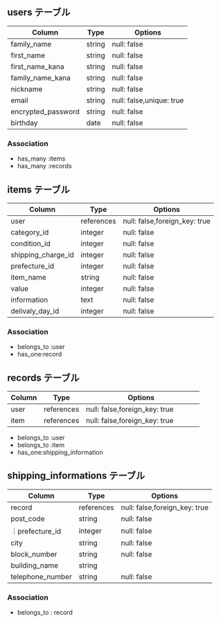 ## users テーブル

| Column             | Type   | Options     |
| ------------------ | ------ | ----------- |
| family_name        | string | null: false|
| first_name         | string | null: false|
| first_name_kana   | string | null: false|
| family_name_kana | string | null: false|
| nickname           | string | null: false |
| email              | string |null: false,unique: true|
| encrypted_password | string | null: false |
| birthday           | date   | null: false |

### Association

- has_many :items
- has_many :records


## items テーブル

| Column | Type   | Options     |
| ------ | ------ | ----------- |
| user | references | null: false,foreign_key: true |
| category_id |integer|null: false|
| condition_id | integer |null: false|
| shipping_charge_id | integer | null: false |　
| prefecture_id | integer | null: false |都道府県
| item_name | string | null: false |
| value | integer | null: false |
| information | text | null: false |
| delivaly_day_id | integer | null: false |　

### Association

- belongs_to :user
- has_one:record


## records テーブル

| Column | Type       | Options                        |
| ------ | ---------- | ------------------------------ |
| user | references| null: false,foreign_key: true    |
| item  | references | null: false,foreign_key: true    　　　           |

- belongs_to :user
- belongs_to :item
- has_one:shipping_information

## shipping_informations テーブル

| Column | Type       | Options                        |
| ------ | ---------- | ------------------------------ |
| record |references | null: false,foreign_key: true         |購入記録テーブルの外部キー
| post_code | string | null: false               |郵便番号
｜prefecture_id | integer | null: false |都道府県
| city | string | null: false               |市区町村
| block_number | string | null: false           |番地
| building_name | string |            |建物名
| telephone_number| string | null: false               |電話番号

### Association

- belongs_to : record